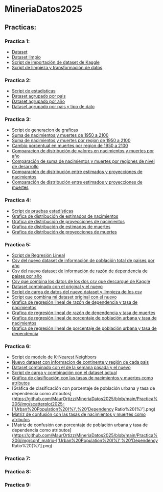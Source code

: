 # MineriaDatos2025

## Practicas:
### Practica 1:
- [Dataset](https://github.com/MaurOrtizz/MineriaDatos2025/blob/main/Practica%201/births-and-deaths-projected-to-2100.csv)
- [Dataset limpio](https://github.com/MaurOrtizz/MineriaDatos2025/blob/main/Practica%201/births-and-deaths_cleaned.csv)
- [Script de importación de dataset de Kaggle](https://github.com/MaurOrtizz/MineriaDatos2025/blob/main/Practica%201/DataLoading.py)
- [Script de limpieza y transformación de datos](https://github.com/MaurOrtizz/MineriaDatos2025/blob/main/Practica%201/DataCleaning.py)
### Practica 2:
- [Script de estadisticas](https://github.com/MaurOrtizz/MineriaDatos2025/blob/main/Practica%202/Statistics.py)
- [Dataset agrupado por pais](https://github.com/MaurOrtizz/MineriaDatos2025/blob/main/Practica%202/births-and-deaths-statistics_(Entity).csv)
- [Dataset agrupado por año](https://github.com/MaurOrtizz/MineriaDatos2025/blob/main/Practica%202/births-and-deaths-statistics_(Year).csv)
- [Dataset agrupado por pais y tipo de dato](https://github.com/MaurOrtizz/MineriaDatos2025/blob/main/Practica%202/births-and-deaths-statistics_(Entity_Data_Type).csv)
### Practica 3:
- [Script de generacion de graficas](https://github.com/MaurOrtizz/MineriaDatos2025/blob/main/Practica%202/Graphics.py)
- [Suma de nacimientos y muertes de 1950 a 2100](https://github.com/MaurOrtizz/MineriaDatos2025/blob/main/Practica%203/img/births-and-deaths-over-years.png)
- [Suma de nacimientos y muertes por region de 1950 a 2100](https://github.com/MaurOrtizz/MineriaDatos2025/blob/main/Practica%203/img/births-and-deaths-by-regions.png)
- [Cambio porcentual en muertes por region de 1950 a 2100](https://github.com/MaurOrtizz/MineriaDatos2025/blob/main/Practica%203/img/births-and-deaths-by-regions-yoy.png)
- [Comparacion de distribución de valores en nacimientos y muertes por año](https://github.com/MaurOrtizz/MineriaDatos2025/blob/main/Practica%203/img/births-and-deaths-distribution-boxplot.png)
- [Comparación de suma de nacimientos y muertes por regiones de nivel de desarrollo](https://github.com/MaurOrtizz/MineriaDatos2025/blob/main/Practica%203/img/births-and-deaths-by-income.png)
- [Comparación de distribución entre estimados y proyecciones de nacimientos](https://github.com/MaurOrtizz/MineriaDatos2025/blob/main/Practica%203/img/births-distribution-boxplot-yoy.png)
- [Comparación de distribución entre estimados y proyecciones de muertes](https://github.com/MaurOrtizz/MineriaDatos2025/blob/main/Practica%203/img/deaths-distribution-boxplot-yoy.png)
### Practica 4:
- [Script de pruebas estadísticas](https://github.com/MaurOrtizz/MineriaDatos2025/blob/main/Practica%204/StatisticTests.py)
- [Grafica de distribución de estimados de nacimientos](https://github.com/MaurOrtizz/MineriaDatos2025/blob/main/Practica%204/img/Births_YoY-Estimate-distribution.png)
- [Grafica de distribución de proyecciones de nacimientos](https://github.com/MaurOrtizz/MineriaDatos2025/blob/main/Practica%204/img/Births_YoY-Projection-distribution.png)
- [Grafica de distribución de estimados de muertes](https://github.com/MaurOrtizz/MineriaDatos2025/blob/main/Practica%204/img/Deaths_YoY-Estimate-distribution.png)
- [Grafica de distribución de proyecciones de muertes](https://github.com/MaurOrtizz/MineriaDatos2025/blob/main/Practica%204/img/Deaths_YoY-Projection-distribution.png)
### Practica 5:
- [Script de Regresión Lineal](https://github.com/MaurOrtizz/MineriaDatos2025/blob/main/Practica%205/LinearRegression.py)
- [Csv del nuevo dataset de información de población total de paises por año](https://github.com/MaurOrtizz/MineriaDatos2025/blob/main/Practica%205/datasets/US_PopTotal_20230713030810.csv)
- [Csv del nuevo dataset de información de razón de dependencia de paises por año](https://github.com/MaurOrtizz/MineriaDatos2025/blob/main/Practica%205/datasets/US_PopDependency_20230713030812.csv)
- [Csv que combina los datos de los dos csv que descargue de Kaggle](https://github.com/MaurOrtizz/MineriaDatos2025/blob/main/Practica%205/datasets/PopulationInfo_cleaned.csv)
- [Dataset combinado con el original y el nuevo](https://github.com/MaurOrtizz/MineriaDatos2025/blob/main/Practica%205/datasets/births-and-deaths_joined.csv)
- [Script de carga de datos del nuevo dataset y limpieza de los csv](https://github.com/MaurOrtizz/MineriaDatos2025/blob/main/Practica%205/new_dataset_scripts/NewDatasetLoadingCleaning.py)
- [Script que combina mi dataset original con el nuevo](https://github.com/MaurOrtizz/MineriaDatos2025/blob/main/Practica%205/new_dataset_scripts/DatasetJoin.py)
- [Grafica de regresión lineal de razón de dependencia y tasa de nacimientos](https://github.com/MaurOrtizz/MineriaDatos2025/blob/main/Practica%205/img/Dependency%20Ratio%20(%25)_Birth_Rate_regression.png)
- [Grafica de regresión lineal de razón de dependencia y tasa de muertes](https://github.com/MaurOrtizz/MineriaDatos2025/blob/main/Practica%205/img/Dependency%20Ratio%20(%25)_Death_Rate_regression.png)
- [Grafica de regresión lineal de porcentaje de población urbana y tasa de nacimientos](https://github.com/MaurOrtizz/MineriaDatos2025/blob/main/Practica%205/img/Urban%20Population%20(%25)_Birth_Rate_regression.png)
- [Grafica de regresión lineal de porcentaje de población urbana y tasa de dependencia](https://github.com/MaurOrtizz/MineriaDatos2025/blob/main/Practica%205/img/Urban%20Population%20(%25)_Dependency%20Ratio%20(%25)_regression.png)
### Practica 6:
- [Script de modelo de K-Nearest Neighbors](https://github.com/MaurOrtizz/MineriaDatos2025/blob/main/Practica%206/knn.py)
- [Nuevo dataset con informacion de continente y región de cada pais](https://github.com/MaurOrtizz/MineriaDatos2025/blob/main/Practica%206/datasets/births-and-deaths_continents.csv)
- [Dataset combinado con el de la semana pasada y el nuevo](https://github.com/MaurOrtizz/MineriaDatos2025/blob/main/Practica%206/datasets/continents2.csv)
- [Script de carga y combinación con el dataset actual](https://github.com/MaurOrtizz/MineriaDatos2025/blob/main/Practica%206/new_dataset_scripts/DataLoading&Join.py)
- [Gráfica de clasificación con las tasas de nacimientos y muertes como atributos](https://github.com/MaurOrtizz/MineriaDatos2025/blob/main/Practica%206/img/scatterplot2025-['Birth_Rate',%20'Death_Rate'].png)
- [Gráfica de clasificación con porcentaje de población urbana y tasa de dependencia como atributos](https://github.com/MaurOrtizz/MineriaDatos2025/blob/main/Practica%206/img/scatterplot2025-['Urban%20Population%20(%)',%20'Dependency Ratio%20(%)'].png)
- [Matriz de confusión con las tasas de nacimientos y muertes como atributos](https://github.com/MaurOrtizz/MineriaDatos2025/blob/main/Practica%206/img/conf_matrix-['Birth_Rate',%20'Death_Rate'].png)
- [Matriz de confusión con porcentaje de población urbana y tasa de dependencia como atributos](https://github.com/MaurOrtizz/MineriaDatos2025/blob/main/Practica%206/img/conf_matrix-['Urban%20Population%20(%)',%20'Dependency Ratio%20(%)'].png)
### Practica 7:
### Practica 8:
### Practica 9:



